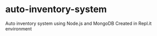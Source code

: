 # auto-inventory-system
Auto inventory system  using Node.js and MongoDB
Created in Repl.it environment
